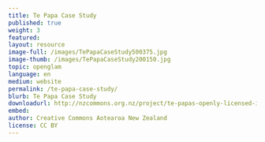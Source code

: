 ```yaml
---
title: Te Papa Case Study	
published: true
weight: 3
featured: 
layout: resource
image-full: /images/TePapaCaseStudy500375.jpg
image-thumb: /images/TePapaCaseStudy200150.jpg
topic: openglam
language: en
medium: website
permalink: /te-papa-case-study/
blurb: Te Papa Case Study
downloadurl: http://nzcommons.org.nz/project/te-papas-openly-licensed-images/
embed:
author: Creative Commons Aotearoa New Zealand
license: CC BY 
---
```

